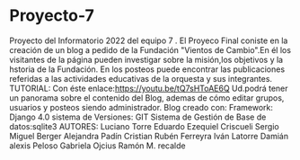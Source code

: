 # Proyecto-7
Proyecto del Informatorio 2022 del equipo 7 .
El Proyeco Final coniste en la creación de un blog 
a pedido de la Fundación "Vientos de Cambio".En él 
los visitantes de la página pueden investigar sobre 
la misión,los objetivos y la hstoria de la Fundación.
En los posteos puede encontrar las publicaciones 
referidas a las actividades educativas de la orquesta y
sus integrantes. 
TUTORIAL: Con éste enlace:https://youtu.be/tQ7sHToAE6Q
Ud.podrá tener un panorama sobre el contenido del Blog, 
ademas de cómo editar grupos, usuarios y posteos siendo 
administrador.
Blog creado con:
Framework: Django 4.0
sistema de Versiones: GIT
Sistema de Gestión de Base de datos:sqlite3
AUTORES:
Luciano Torre
Eduardo Ezequiel Criscueli
Sergio Miguel Berger
Alejandra Padín
Cristian Rubén Ferreyra
Iván Latorre
Damián alexis Peloso
Gabriela Ojcius
Ramón M. recalde



